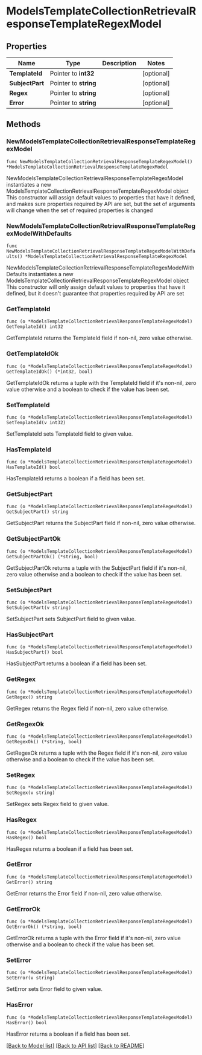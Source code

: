 # ModelsTemplateCollectionRetrievalResponseTemplateRegexModel

## Properties

Name | Type | Description | Notes
------------ | ------------- | ------------- | -------------
**TemplateId** | Pointer to **int32** |  | [optional] 
**SubjectPart** | Pointer to **string** |  | [optional] 
**Regex** | Pointer to **string** |  | [optional] 
**Error** | Pointer to **string** |  | [optional] 

## Methods

### NewModelsTemplateCollectionRetrievalResponseTemplateRegexModel

`func NewModelsTemplateCollectionRetrievalResponseTemplateRegexModel() *ModelsTemplateCollectionRetrievalResponseTemplateRegexModel`

NewModelsTemplateCollectionRetrievalResponseTemplateRegexModel instantiates a new ModelsTemplateCollectionRetrievalResponseTemplateRegexModel object
This constructor will assign default values to properties that have it defined,
and makes sure properties required by API are set, but the set of arguments
will change when the set of required properties is changed

### NewModelsTemplateCollectionRetrievalResponseTemplateRegexModelWithDefaults

`func NewModelsTemplateCollectionRetrievalResponseTemplateRegexModelWithDefaults() *ModelsTemplateCollectionRetrievalResponseTemplateRegexModel`

NewModelsTemplateCollectionRetrievalResponseTemplateRegexModelWithDefaults instantiates a new ModelsTemplateCollectionRetrievalResponseTemplateRegexModel object
This constructor will only assign default values to properties that have it defined,
but it doesn't guarantee that properties required by API are set

### GetTemplateId

`func (o *ModelsTemplateCollectionRetrievalResponseTemplateRegexModel) GetTemplateId() int32`

GetTemplateId returns the TemplateId field if non-nil, zero value otherwise.

### GetTemplateIdOk

`func (o *ModelsTemplateCollectionRetrievalResponseTemplateRegexModel) GetTemplateIdOk() (*int32, bool)`

GetTemplateIdOk returns a tuple with the TemplateId field if it's non-nil, zero value otherwise
and a boolean to check if the value has been set.

### SetTemplateId

`func (o *ModelsTemplateCollectionRetrievalResponseTemplateRegexModel) SetTemplateId(v int32)`

SetTemplateId sets TemplateId field to given value.

### HasTemplateId

`func (o *ModelsTemplateCollectionRetrievalResponseTemplateRegexModel) HasTemplateId() bool`

HasTemplateId returns a boolean if a field has been set.

### GetSubjectPart

`func (o *ModelsTemplateCollectionRetrievalResponseTemplateRegexModel) GetSubjectPart() string`

GetSubjectPart returns the SubjectPart field if non-nil, zero value otherwise.

### GetSubjectPartOk

`func (o *ModelsTemplateCollectionRetrievalResponseTemplateRegexModel) GetSubjectPartOk() (*string, bool)`

GetSubjectPartOk returns a tuple with the SubjectPart field if it's non-nil, zero value otherwise
and a boolean to check if the value has been set.

### SetSubjectPart

`func (o *ModelsTemplateCollectionRetrievalResponseTemplateRegexModel) SetSubjectPart(v string)`

SetSubjectPart sets SubjectPart field to given value.

### HasSubjectPart

`func (o *ModelsTemplateCollectionRetrievalResponseTemplateRegexModel) HasSubjectPart() bool`

HasSubjectPart returns a boolean if a field has been set.

### GetRegex

`func (o *ModelsTemplateCollectionRetrievalResponseTemplateRegexModel) GetRegex() string`

GetRegex returns the Regex field if non-nil, zero value otherwise.

### GetRegexOk

`func (o *ModelsTemplateCollectionRetrievalResponseTemplateRegexModel) GetRegexOk() (*string, bool)`

GetRegexOk returns a tuple with the Regex field if it's non-nil, zero value otherwise
and a boolean to check if the value has been set.

### SetRegex

`func (o *ModelsTemplateCollectionRetrievalResponseTemplateRegexModel) SetRegex(v string)`

SetRegex sets Regex field to given value.

### HasRegex

`func (o *ModelsTemplateCollectionRetrievalResponseTemplateRegexModel) HasRegex() bool`

HasRegex returns a boolean if a field has been set.

### GetError

`func (o *ModelsTemplateCollectionRetrievalResponseTemplateRegexModel) GetError() string`

GetError returns the Error field if non-nil, zero value otherwise.

### GetErrorOk

`func (o *ModelsTemplateCollectionRetrievalResponseTemplateRegexModel) GetErrorOk() (*string, bool)`

GetErrorOk returns a tuple with the Error field if it's non-nil, zero value otherwise
and a boolean to check if the value has been set.

### SetError

`func (o *ModelsTemplateCollectionRetrievalResponseTemplateRegexModel) SetError(v string)`

SetError sets Error field to given value.

### HasError

`func (o *ModelsTemplateCollectionRetrievalResponseTemplateRegexModel) HasError() bool`

HasError returns a boolean if a field has been set.


[[Back to Model list]](../README.md#documentation-for-models) [[Back to API list]](../README.md#documentation-for-api-endpoints) [[Back to README]](../README.md)


